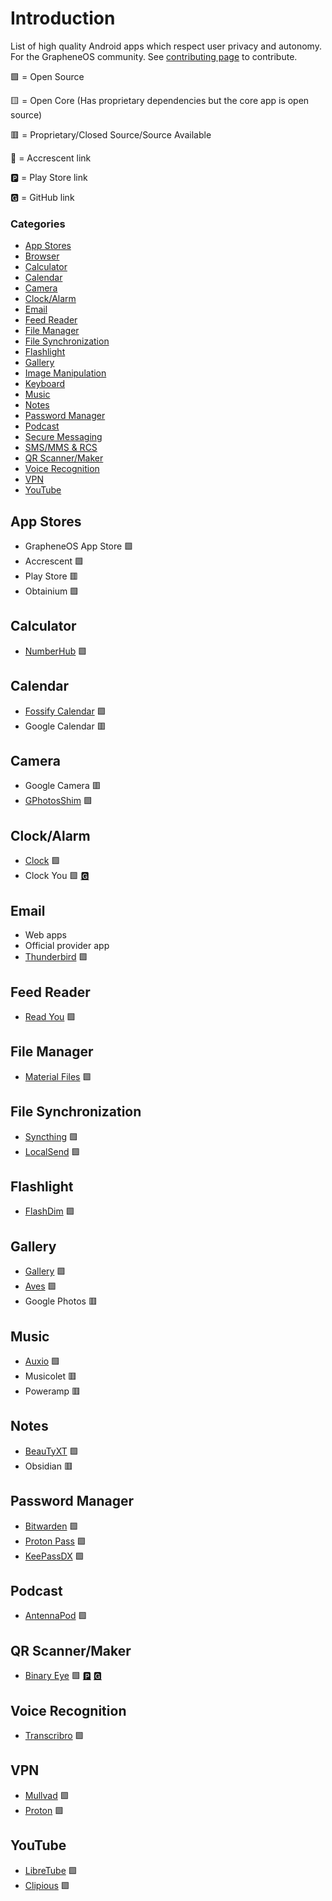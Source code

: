 # Introduction

List of high quality Android apps which respect user privacy and autonomy. For the GrapheneOS community. See [contributing page](CONTRIBUTING.md) to contribute.

🟩 = Open Source

🟨 = Open Core (Has proprietary dependencies but the core app is open source)

🟥 = Proprietary/Closed Source/Source Available

🌙 = Accrescent link

🅿 = Play Store link

🅶 = GitHub link



### Categories
- [App Stores](#app-stores)
- [Browser](./apps/browser.md)
- [Calculator](#calculator)
- [Calendar](#calendar)
- [Camera](#camera)
- [Clock/Alarm](#clockalarm)
- [Email](#email)
- [Feed Reader](#feed-reader)
- [File Manager](#file-manager)
- [File Synchronization](#file-synchronization)
- [Flashlight](#flashlight)
- [Gallery](#gallery)
- [Image Manipulation](/apps/image-manipulation.md)
- [Keyboard](https://github.com/randomwithnoname/android-apps/blob/main/apps/keyboard.md)
- [Music](#music)
- [Notes](#notes)
- [Password Manager](#password-manager)
- [Podcast](#podcast)
- [Secure Messaging](https://github.com/randomwithnoname/android-apps/blob/main/apps/secure-messaging.md)
- [SMS/MMS & RCS](./apps/sms.md)
- [QR Scanner/Maker](/apps/qr-scanner.md)
- [Voice Recognition](#voice-recognition)
- [VPN](#vpn)
- [YouTube](#youtube)

## App Stores
- GrapheneOS App Store 🟩
- Accrescent 🟩
- Play Store 🟥
- Obtainium 🟩

## Calculator
- [NumberHub](https://github.com/Myzel394/NumberHub) 🟩

## Calendar
- [Fossify Calendar](https://github.com/FossifyOrg/Calendar) 🟩
- Google Calendar 🟥

## Camera
- Google Camera 🟥
- [GPhotosShim](https://github.com/kslcsdalsadg/GPhotosShim) 🟩

## Clock/Alarm
- [Clock](https://github.com/BlackyHawky/Clock)  🟩
- Clock You 🟩 [🅶 ](https://github.com/you-apps/ClockYou)

## Email
- Web apps
- Official provider app 
- [Thunderbird](https://github.com/thunderbird/thunderbird-android) 🟩

## Feed Reader
- [Read You](https://github.com/Ashinch/ReadYou) 🟩

## File Manager
- [Material Files](https://github.com/zhanghai/MaterialFiles/releases) 🟩

## File Synchronization
- [Syncthing](https://github.com/syncthing/syncthing-android) 🟩
- [LocalSend](https://github.com/localsend/localsend) 🟩

## Flashlight
- [FlashDim](https://github.com/cyb3rko/flashdim) 🟩

## Gallery
- [Gallery](https://github.com/IacobIonut01/Gallery) 🟩
- [Aves](https://github.com/deckerst/aves) 🟩
- Google Photos 🟥

## Music
- [Auxio](https://github.com/OxygenCobalt/Auxio) 🟩
- Musicolet 🟥
- Poweramp 🟥

## Notes
- [BeauTyXT](https://github.com/soupslurpr/BeauTyXT) 🟩
- Obsidian 🟥

## Password Manager
- [Bitwarden](https://github.com/bitwarden/android) 🟩
- [Proton Pass](https://github.com/protonpass/android-pass) 🟩
- [KeePassDX](https://github.com/Kunzisoft/KeePassDX) 🟩

## Podcast
- [AntennaPod](https://github.com/AntennaPod/AntennaPod) 🟩

## QR Scanner/Maker
- [Binary Eye](/apps/qr-scanner.md) 🟩 [🅿](https://play.google.com/store/apps/details?id=de.markusfisch.android.binaryeye) [🅶](https://github.com/markusfisch/BinaryEye)

## Voice Recognition
- [Transcribro](https://github.com/soupslurpr/Transcribro) 🟩

## VPN
- [Mullvad](https://github.com/mullvad/mullvadvpn-app) 🟩
- [Proton](https://github.com/ProtonVPN/android-app) 🟩

## YouTube
- [LibreTube](https://github.com/libre-tube/LibreTube) 🟩
- [Clipious](https://github.com/lamarios/clipious) 🟩

